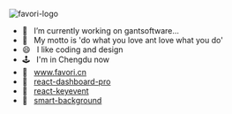 

![favori-logo](https://user-images.githubusercontent.com/13197560/131251197-7b3d7b82-c202-48fd-9635-6892f9011a97.png)
- 🔭  &nbsp; I’m currently working on gantsoftware...
- 👹  &nbsp; My motto is 'do what you love ant love what you do'
- 😄  &nbsp; I like coding and design
- 🕹  &nbsp; I'm in Chengdu now 
- 📖  &nbsp; www.favori.cn
- 🦁  &nbsp; <a href="https://yuanguandong.github.io/react-dashboard-pro/" target="_blank">react-dashboard-pro</a>
- 🐽  &nbsp; [react-keyevent](https://react-keyevent.netlify.app)
- 🐷  &nbsp; [smart-background](https://yuanguandong.github.io/smart-background/)



